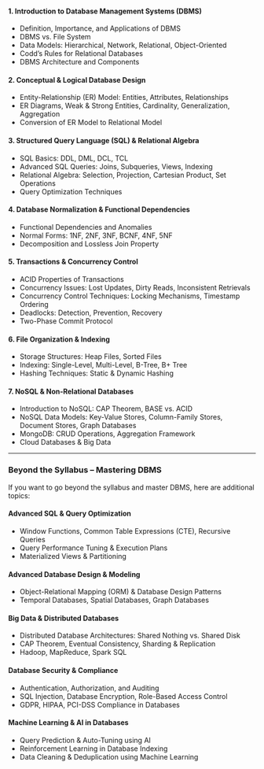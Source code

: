 #### **1. Introduction to Database Management Systems (DBMS)**

- Definition, Importance, and Applications of DBMS
- DBMS vs. File System
- Data Models: Hierarchical, Network, Relational, Object-Oriented
- Codd’s Rules for Relational Databases
- DBMS Architecture and Components

#### **2. Conceptual & Logical Database Design**

- Entity-Relationship (ER) Model: Entities, Attributes, Relationships
- ER Diagrams, Weak & Strong Entities, Cardinality, Generalization, Aggregation
- Conversion of ER Model to Relational Model

#### **3. Structured Query Language (SQL) & Relational Algebra**

- SQL Basics: DDL, DML, DCL, TCL
- Advanced SQL Queries: Joins, Subqueries, Views, Indexing
- Relational Algebra: Selection, Projection, Cartesian Product, Set Operations
- Query Optimization Techniques

#### **4. Database Normalization & Functional Dependencies**

- Functional Dependencies and Anomalies
- Normal Forms: 1NF, 2NF, 3NF, BCNF, 4NF, 5NF
- Decomposition and Lossless Join Property

#### **5. Transactions & Concurrency Control**

- ACID Properties of Transactions
- Concurrency Issues: Lost Updates, Dirty Reads, Inconsistent Retrievals
- Concurrency Control Techniques: Locking Mechanisms, Timestamp Ordering
- Deadlocks: Detection, Prevention, Recovery
- Two-Phase Commit Protocol

#### **6. File Organization & Indexing**

- Storage Structures: Heap Files, Sorted Files
- Indexing: Single-Level, Multi-Level, B-Tree, B+ Tree
- Hashing Techniques: Static & Dynamic Hashing

#### **7. NoSQL & Non-Relational Databases**

- Introduction to NoSQL: CAP Theorem, BASE vs. ACID
- NoSQL Data Models: Key-Value Stores, Column-Family Stores, Document Stores, Graph Databases
- MongoDB: CRUD Operations, Aggregation Framework
- Cloud Databases & Big Data

---

### **Beyond the Syllabus – Mastering DBMS**

If you want to go beyond the syllabus and master DBMS, here are additional topics:

#### **Advanced SQL & Query Optimization**

- Window Functions, Common Table Expressions (CTE), Recursive Queries
- Query Performance Tuning & Execution Plans
- Materialized Views & Partitioning

#### **Advanced Database Design & Modeling**

- Object-Relational Mapping (ORM) & Database Design Patterns
- Temporal Databases, Spatial Databases, Graph Databases

#### **Big Data & Distributed Databases**

- Distributed Database Architectures: Shared Nothing vs. Shared Disk
- CAP Theorem, Eventual Consistency, Sharding & Replication
- Hadoop, MapReduce, Spark SQL

#### **Database Security & Compliance**

- Authentication, Authorization, and Auditing
- SQL Injection, Database Encryption, Role-Based Access Control
- GDPR, HIPAA, PCI-DSS Compliance in Databases

#### **Machine Learning & AI in Databases**

- Query Prediction & Auto-Tuning using AI
- Reinforcement Learning in Database Indexing
- Data Cleaning & Deduplication using Machine Learning